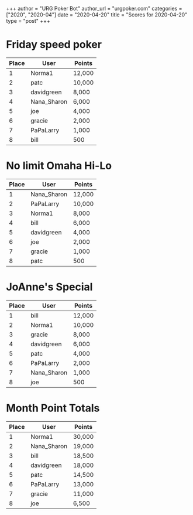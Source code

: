 +++
author = "URG Poker Bot"
author_url = "urgpoker.com"
categories = ["2020", "2020-04"]
date = "2020-04-20"
title = "Scores for 2020-04-20"
type = "post"
+++
# Friday speed poker

| Place | User | Points |
|-------|------|--------|
| 1 | Norma1 | 12,000 |
| 2 | patc | 10,000 |
| 3 | davidgreen | 8,000 |
| 4 | Nana_Sharon | 6,000 |
| 5 | joe | 4,000 |
| 6 | gracie | 2,000 |
| 7 | PaPaLarry | 1,000 |
| 8 | bill | 500 |

# No limit Omaha Hi-Lo

| Place | User | Points |
|-------|------|--------|
| 1 | Nana_Sharon | 12,000 |
| 2 | PaPaLarry | 10,000 |
| 3 | Norma1 | 8,000 |
| 4 | bill | 6,000 |
| 5 | davidgreen | 4,000 |
| 6 | joe | 2,000 |
| 7 | gracie | 1,000 |
| 8 | patc | 500 |

# JoAnne's Special

| Place | User | Points |
|-------|------|--------|
| 1 | bill | 12,000 |
| 2 | Norma1 | 10,000 |
| 3 | gracie | 8,000 |
| 4 | davidgreen | 6,000 |
| 5 | patc | 4,000 |
| 6 | PaPaLarry | 2,000 |
| 7 | Nana_Sharon | 1,000 |
| 8 | joe | 500 |

# Month Point Totals

| Place | User | Points |
|-------|------|--------|
| 1 | Norma1 | 30,000 |
| 2 | Nana_Sharon | 19,000 |
| 3 | bill | 18,500 |
| 4 | davidgreen | 18,000 |
| 5 | patc | 14,500 |
| 6 | PaPaLarry | 13,000 |
| 7 | gracie | 11,000 |
| 8 | joe | 6,500 |
